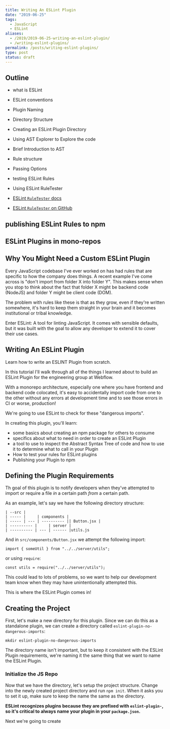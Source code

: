 ```yaml
---
title: Writing An ESLint Plugin
date: "2019-06-25"
tags:
  - JavaScript
  - ESLint
aliases:
  - /2019/2019-06-25-writing-an-eslint-plugin/
  - /writing-eslint-plugins/
permalink: /posts/writing-eslint-plugins/
type: post
status: draft
---
```




## Outline

- what is ESLint
- ESLint conventions
- Plugin Naming
- Directory Structure
- Creating an ESLint Plugin Directory
- Using AST Explorer to Explore the code
- Brief Introduction to AST
- Rule structure
- Passing Options
- testing ESLint Rules
- Using ESLint RuleTester

- [ESLint `RuleTester` docs](https://eslint.org/docs/developer-guide/nodejs-api#ruletester)
- [ESLint `RuleTester` on GitHub](https://github.com/eslint/eslint/blob/master/lib/testers/rule-tester.js)

## publishing ESLint Rules to npm

## ESLint Plugins in mono-repos

## Why You Might Need a Custom ESLint Plugin

Every JavaScript codebase I've ever worked on has had rules that are specific to how the company does things. A recent example I've come across is "don't import from folder X into folder Y". This makes sense when you stop to think about the fact that folder X might be backend code (NodeJS) and folder Y might be client code (DOM).

The problem with rules like these is that as they grow, even if they're written somewhere, it's hard to keep them straight in your brain and it becomes institutional or tribal knowledge.

Enter ESLint: A tool for linting JavaScript. It comes with sensible defaults, but it was built with the goal to allow any developer to extend it to cover their use cases.

## Writing An ESLint Plugin

Learn how to write an ESLINT Plugin from scratch.

In this tutorial I'll walk through all of the things I learned about to build an ESLint Plugin for the engineering group at Webflow.

With a monorepo architecture, especially one where you have frontend and backend code colocated, it's easy to accidentally import code from one to the other without any errors at development time and to see those errors in CI or worse, production!

We're going to use ESLint to check for these "dangerous imports".

In creating this plugin, you'll learn:

- some basics about creating an npm package for others to consume
- specifics about what to need in order to create an ESLint Plugin
- a tool to use to inspect the Abstract Syntax Tree of code and how to use it to determine what to call in your Plugin
- How to test your rules for ESLint plugins
- Publishing your Plugin to npm

## Defining the Plugin Requirements

Th goal of this plugin is to notify developers when they've attempted to import or require a file *in* a certain path *from* a certain path.

As an example, let's say we have the following directory structure:

    | --src |
    | ----- |     | components |
    | ----- | --- | ---------- || Button.jsx |
    | ---------- |     | server |
    | ---------- | --- | ------ |utils.js

And in `src/components/Button.jsx` we attempt the following import:

    import { someUtil } from "../../server/utils";

or using `require`:

    const utils = require("../../server/utils");

This could lead to lots of problems, so we want to help our development team know when they may have unintentionally attempted this.

This is where the ESLint Plugin comes in!

## Creating the Project

First, let's make a new directory for this plugin. Since we can do this as a standalone plugin, we can create a directory called `eslint-plugin-no-dangerous-imports`:

    mkdir eslint-plugin-no-dangerous-imports

The directory name isn't important, but to keep it consistent with the ESLint Plugin requirements, we're naming it the same thing that we want to name the ESLint Plugin.

### Initialize the JS Repo

Now that we have the directory, let's setup the project structure. Change into the newly created project directory and run `npm init`. When it asks you to set it up, make sure to keep the name the same as the directory.

**ESLint recognizes plugins because they are prefixed with `eslint-plugin-`, so it's critical to always name your plugin in your `package.json`.**

Next we're going to create
